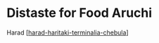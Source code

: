 # Distaste for Food Aruchi

Harad [[harad-haritaki-terminalia-chebula]]

[//begin]: # "Autogenerated link references for markdown compatibility"
[harad-haritaki-terminalia-chebula]: harad-haritaki-terminalia-chebula "Harad Haritaki Terminalia Chebula"
[//end]: # "Autogenerated link references"